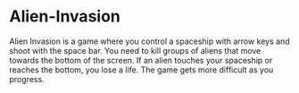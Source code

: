 # Alien-Invasion
Alien Invasion is a game where you control a spaceship with arrow keys and shoot with the space bar. You need to kill
groups of aliens that move towards the bottom of the screen. If an alien touches your spaceship or reaches the bottom,
you lose a life. The game gets more difficult as you progress.

